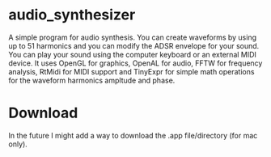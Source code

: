 # audio_synthesizer
A simple program for audio synthesis. You can create waveforms by using up to 51 harmonics and you can modify the ADSR envelope for your sound. You can play your sound using the computer keyboard or an external MIDI device.
It uses OpenGL for graphics, OpenAL for audio, FFTW for frequency analysis, RtMidi for MIDI support and TinyExpr for simple math operations for the waveform harmonics ampltude and phase.

# Download
In the future I might add a way to download the .app file/directory (for mac only).
